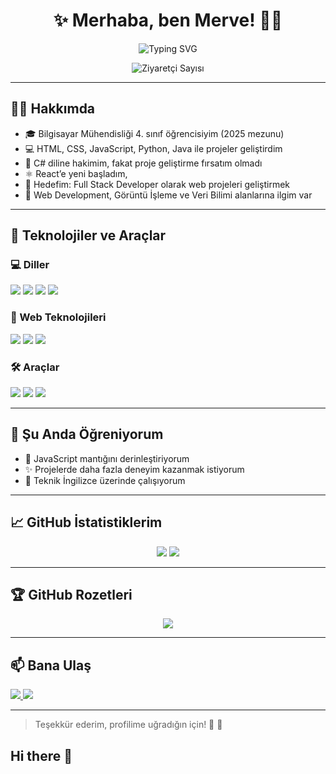 <h1 align="center">✨ Merhaba, ben Merve! 👩‍💻</h1>

<p align="center">
  <img src="https://readme-typing-svg.herokuapp.com?font=Fira+Code&size=22&pause=1000&center=true&vCenter=true&width=500&lines=Bilgisayar+Mühendisiyim;Frontend+ve+Backend+ile+ilgileniyorum;React+%7C+Python+%7C+Java+%7C+JS+%7C+C%23;Gelişmeyi+seven+bir+yazılımcıyım!+💡" alt="Typing SVG" />
</p>

<p align="center">
  <img src="https://komarev.com/ghpvc/?username=Merve1277&label=Ziyaretçi+Sayısı&color=brightgreen" alt="Ziyaretçi Sayısı" />
</p>

---

## 🙋‍♀️ Hakkımda

- 🎓 Bilgisayar Mühendisliği 4. sınıf öğrencisiyim (2025 mezunu)  
- 💻 HTML, CSS, JavaScript, Python, Java ile projeler geliştirdim  
- 🧠 C# diline hakimim, fakat proje geliştirme fırsatım olmadı  
- ⚛️ React’e yeni başladım,   
- 🎯 Hedefim: Full Stack Developer olarak web projeleri geliştirmek  
- 📌 Web Development, Görüntü İşleme ve Veri Bilimi alanlarına ilgim var  

---

## 🔧 Teknolojiler ve Araçlar

### 💻 Diller
<p>
  <img src="https://img.shields.io/badge/Python-3670A0?style=for-the-badge&logo=python&logoColor=ffdd54" />
  <img src="https://img.shields.io/badge/Java-ED8B00?style=for-the-badge&logo=java&logoColor=white" />
  <img src="https://img.shields.io/badge/JavaScript-F7DF1E?style=for-the-badge&logo=javascript&logoColor=black" />
  <img src="https://img.shields.io/badge/C%23-239120?style=for-the-badge&logo=csharp&logoColor=white" />
</p>

### 🎨 Web Teknolojileri
<p>
  <img src="https://img.shields.io/badge/HTML5-E34F26?style=for-the-badge&logo=html5&logoColor=white" />
  <img src="https://img.shields.io/badge/CSS3-1572B6?style=for-the-badge&logo=css3&logoColor=white" />
  <img src="https://img.shields.io/badge/React-20232A?style=for-the-badge&logo=react&logoColor=61DAFB" />
</p>

### 🛠️ Araçlar
<p>
  <img src="https://img.shields.io/badge/Git-F05032?style=for-the-badge&logo=git&logoColor=white" />
  <img src="https://img.shields.io/badge/GitHub-181717?style=for-the-badge&logo=github&logoColor=white" />
  <img src="https://img.shields.io/badge/VSCode-007ACC?style=for-the-badge&logo=visual-studio-code&logoColor=white" />
</p>

---

## 🌱 Şu Anda Öğreniyorum

 
- 🧠 JavaScript mantığını derinleştiriyorum  
- ✨ Projelerde daha fazla deneyim kazanmak istiyorum  
- 💬 Teknik İngilizce üzerinde çalışıyorum  

---

## 📈 GitHub İstatistiklerim

<p align="center">
  <img src="https://github-readme-stats.vercel.app/api?username=Merve1277&show_icons=true&theme=tokyonight" />
  <img src="https://github-readme-streak-stats.herokuapp.com/?user=Merve1277&theme=tokyonight" />
</p>

---

## 🏆 GitHub Rozetleri

<p align="center">
  <img src="https://github-profile-trophy.vercel.app/?username=Merve1277&theme=tokyonight&row=1&column=7" />
</p>

---

## 📫 Bana Ulaş

<p>
  <a href="mailto:mgor29372@gmail.com">
    <img src="https://img.shields.io/badge/E--posta-D14836?style=for-the-badge&logo=gmail&logoColor=white" />
  </a>
  <a href="https://linkedin.com/in/mervegorgec">
    <img src="https://img.shields.io/badge/LinkedIn-0A66C2?style=for-the-badge&logo=linkedin&logoColor=white" />
  </a>
</p>


---

  
> Teşekkür ederim, profilime uğradığın için! 🌸 👀
## Hi there 👋

<!--
**Merve1277/Merve1277** is a ✨ _special_ ✨ repository because its `README.md` (this file) appears on your GitHub profile.

Here are some ideas to get you started:

- 🔭 I’m currently working on ...
- 🌱 I’m currently learning ...
- 👯 I’m looking to collaborate on ...
- 🤔 I’m looking for help with ...
- 💬 Ask me about ...
- 📫 How to reach me: ...
- 😄 Pronouns: ...
- ⚡ Fun fact: ...
-->
